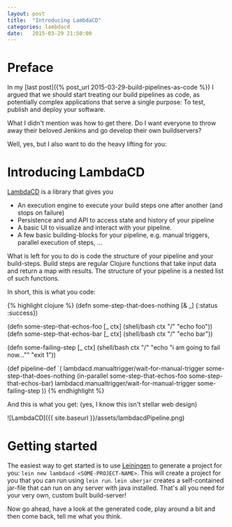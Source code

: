 ```yaml
---
layout: post
title:  "Introducing LambdaCD"
categories: lambdacd
date:   2015-03-29 21:50:00
---
```


Preface
=======

In my [last post]({% post_url 2015-03-29-build-pipelines-as-code %}) I argued that we should start treating our build pipelines as code, as potentially complex applications that serve a single purpose: To test, publish and deploy your software. 

What I didn't mention was how to get there. Do I want everyone to throw away their beloved Jenkins and go develop their own buildservers? 

Well, yes, but I also want to do the heavy lifting for you: 

Introducing LambdaCD
====================

[LambdaCD](https://github.com/flosell/lambdacd) is a library that gives you 

* An execution engine to execute your build steps one after another (and stops on failure)
* Persistence and and API to access state and history of your pipeline
* A basic UI to visualize and interact with your pipeline. 
* A few basic building-blocks for your pipeline, e.g. manual triggers, parallel execution of steps, ...

What is left for you to do is code the structure of your pipeline and your build-steps. 
Build steps are regular Clojure functions that take input data and return a map with results.
The structure of your pipeline is a nested list of such functions. 

In short, this is what you code: 

{% highlight clojure %}
(defn some-step-that-does-nothing [& _]
  {:status :success})

(defn some-step-that-echos-foo [_ ctx]
  (shell/bash ctx "/" "echo foo"))
(defn some-step-that-echos-bar [_ ctx]
  (shell/bash ctx "/" "echo bar"))

(defn some-failing-step [_ ctx]
  (shell/bash ctx "/" "echo \"i am going to fail now...\"" "exit 1"))

(def pipeline-def
  `(
    lambdacd.manualtrigger/wait-for-manual-trigger
    some-step-that-does-nothing
    (in-parallel
      some-step-that-echos-foo
      some-step-that-echos-bar)
    lambdacd.manualtrigger/wait-for-manual-trigger
    some-failing-step
  ))
{% endhighlight %}

And this is what you get: (yes, I know this isn't stellar web design)

![LambdaCD]({{ site.baseurl }}/assets/lambdacdPipeline.png)



Getting started
===============

The easiest way to get started is to use [Leiningen](http://leiningen.org/) to generate a project for you: `lein new lambdacd <SOME-PROJECT-NAME>`. This will create a project for you that you can run using `lein run`. `lein uberjar` creates a self-contained jar-file that can run on any server with java installed. That's all you need for your very own, custom built build-server!

Now go ahead, have a look at the generated code, play around a bit and then come back, tell me what you think.
